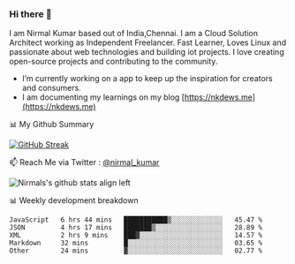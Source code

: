### Hi there 👋

 I am Nirmal Kumar based out of India,Chennai. I am a Cloud Solution Architect working as Independent Freelancer. Fast Learner, Loves Linux and passionate about web technologies and building iot projects. I love creating open-source projects and contributing to the community.

- I’m currently working on a app to keep up the inspiration for creators and consumers.
- I am documenting my learnings on my blog [https://nkdews.me](https://nkdews.me)


📊 My Github Summary

[![GitHub Streak](https://github-readme-streak-stats.herokuapp.com?user=nk-gears&theme=dark&hide_border=true&date_format=M%20j%5B%2C%20Y%5D)](https://git.io/streak-stats)


📫 Reach Me via  Twitter : [@nirmal_kumar](https://twitter.com/nirmal_kumar)

![Nirmals's github stats align left](https://github-readme-stats.vercel.app/api?username=nk-gears&show_icons=true)


📊 Weekly development breakdown

<!--START_SECTION:waka-->

```text
JavaScript   6 hrs 44 mins   ███████████▒░░░░░░░░░░░░░   45.47 %
JSON         4 hrs 17 mins   ███████▒░░░░░░░░░░░░░░░░░   28.89 %
XML          2 hrs 9 mins    ███▓░░░░░░░░░░░░░░░░░░░░░   14.57 %
Markdown     32 mins         █░░░░░░░░░░░░░░░░░░░░░░░░   03.65 %
Other        24 mins         ▓░░░░░░░░░░░░░░░░░░░░░░░░   02.77 %
```

<!--END_SECTION:waka-->


